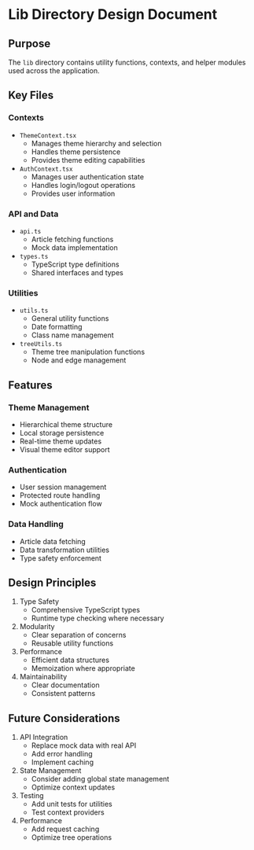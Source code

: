 # Lib Directory Design Document

## Purpose
The `lib` directory contains utility functions, contexts, and helper modules used across the application.

## Key Files

### Contexts
- `ThemeContext.tsx`
  - Manages theme hierarchy and selection
  - Handles theme persistence
  - Provides theme editing capabilities
- `AuthContext.tsx`
  - Manages user authentication state
  - Handles login/logout operations
  - Provides user information

### API and Data
- `api.ts`
  - Article fetching functions
  - Mock data implementation
- `types.ts`
  - TypeScript type definitions
  - Shared interfaces and types

### Utilities
- `utils.ts`
  - General utility functions
  - Date formatting
  - Class name management
- `treeUtils.ts`
  - Theme tree manipulation functions
  - Node and edge management

## Features

### Theme Management
- Hierarchical theme structure
- Local storage persistence
- Real-time theme updates
- Visual theme editor support

### Authentication
- User session management
- Protected route handling
- Mock authentication flow

### Data Handling
- Article data fetching
- Data transformation utilities
- Type safety enforcement

## Design Principles
1. Type Safety
   - Comprehensive TypeScript types
   - Runtime type checking where necessary
2. Modularity
   - Clear separation of concerns
   - Reusable utility functions
3. Performance
   - Efficient data structures
   - Memoization where appropriate
4. Maintainability
   - Clear documentation
   - Consistent patterns

## Future Considerations
1. API Integration
   - Replace mock data with real API
   - Add error handling
   - Implement caching
2. State Management
   - Consider adding global state management
   - Optimize context updates
3. Testing
   - Add unit tests for utilities
   - Test context providers
4. Performance
   - Add request caching
   - Optimize tree operations

